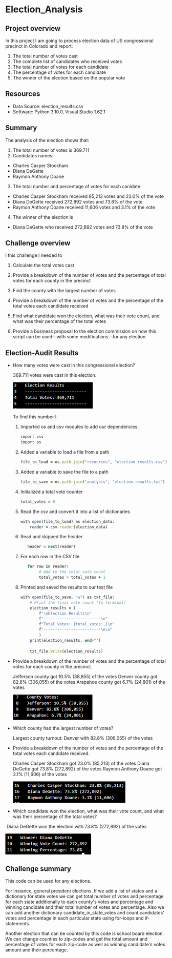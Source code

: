 # Election_Analysis

## Project overview
In this project I am going to process election data of US congressional precinct in Colorado and report:
1. The total number of votes cast
2. The complete list of candidates who received votes
3. The total number of votes for each candidate
4. The percentage of votes for each candidate
5. The winner of the election based on the popular vote

## Resources
- Data Source: election_results.csv
- Software: Python 3.10.0, Visual Studio 1.62.1

## Summary
The analysis of the election shows that:
1. The total number of votes is 369.711
2. Candidates names:
- Charles Casper Stockham
- Diana DeGette
- Raymon Anthony Doane
3. The total number and percentage of votes for each canidate:
- Charles Casper Stockham received 85,213 votes and 23.0% of the vote
- Diana DeGette received 272,892 votes and 73.8% of the vote
- Raymon Anthony Doane received 11,606 votes and 3.1% of the vote
4. The winner of the election is 
- Diana DeGette who received 272,892 votes and 73.8% of the vote

## Challenge overview

I this challenge I needed to 

1. Calculate the total votes cast

2. Provide a breakdown of the number of votes and the percentage of total votes for each county in the precinct

3. Find the county with the largest number of votes
4. Provide a breakdown of the number of votes and the percentage of the total votes each candidate received
5. Find what candidate won the election, what was their vote count, and what was their percentage of the total votes
6.  Provide a business proposal to the election commission on how this script can be used—with some modifications—for any election.

## Election-Audit Results

- How many votes were cast in this congressional election?

   369.711 votes were cast  in this election. 

  ![Total_votes](.\Total_votes.png)

  To find this number I 

  1. Imported os and csv modules to add our dependencies:

     ```ruby
     import csv
     import os
     ```

  2. Added a variable to load a file from a path

     ```ruby
     file_to_load = os.path.join("resources", "election_results.csv")
     ```

  3. Added a variable to save the file to a path

     ```ruby
     file_to_save = os.path.join("analysis", "election_results.txt")
     ```

  4. Initialized a total vote counter

     ```ruby 
     total_votes = 0
     ```

  5. Read the csv and convert it into a list of dictionaries

     ```ruby
     with open(file_to_load) as election_data:
         reader = csv.reader(election_data)
     ```

  6. Read and skipped the header

     ```ruby
     	header = next(reader)
     ```

  7. For each row in the CSV file

     ```ruby
     	for row in reader:
             # Add to the total vote count
             total_votes = total_votes + 1
     ```

  8. Printed and saved the results to our text file

     ```ruby
     with open(file_to_save, "w") as txt_file:
         # Print the final vote count (to terminal)
         election_results = (
             f"\nElection Results\n"
             f"-------------------------\n"
             f"Total Votes: {total_votes:,}\n"
             f"-------------------------\n\n"
             )
         print(election_results, end="")
     
         txt_file.write(election_results)
     ```

- Provide a breakdown of the number of votes and the percentage of total votes for each county in the precinct.

  Jefferson county got 10.5% (38,855) of the votes
  Denver county  got  82.8% (306,055) of the votes
  Arapahoe county got 6.7% (24,801) of the votes

  ![County_votes](./County_votes.png)

- Which county had the largest number of votes?

  Largest county turnout: Denver with 82.8% (306,055) of the votes

- Provide a breakdown of the number of votes and the percentage of the total votes each candidate received.

  Charles Casper Stockham got  23.0% (85,213) of the votes
  Diana DeGette got 73.8% (272,892) of the votes
  Raymon Anthony Doane got 3.1% (11,606) of the votes

  ![Candidate_votes](./Candidate_votes.png)

- Which candidate won the election, what was their vote count, and what was their percentage of the total votes?

​		Diana DeGette won the election with 73.8% (272,892) of the votes

![Winner](./Winner.png)

## Challenge summary

This code can be used for any elections. 

For instance, general president elections. If we add a list of states and a dictionary for state votes we can get total number of votes and percentage for each state additionally to each county's votes and percentage and winning candidate and their total number of votes and percentage. Also we can add another dictionary candidate_in_state_votes and count candidates' votes and percentage in each particular state using for-loops and if-statements.

Another election that can be counted by this code is school board election. We can change counties to zip-codes and get the total amount and percentage of votes for each zip-code  as well as winning candidate's votes amount and their percentage.
